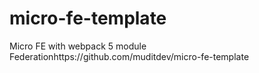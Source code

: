 # micro-fe-template
Micro FE with webpack 5 module Federationhttps://github.com/muditdev/micro-fe-template
